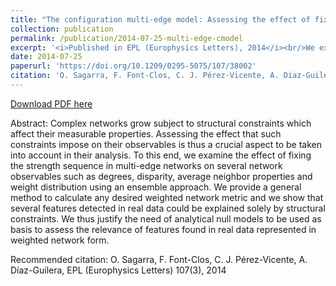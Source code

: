```yaml
---
title: "The configuration multi-edge model: Assessing the effect of fixing node strengths on weighted network magnitudes"
collection: publication
permalink: /publication/2014-07-25-multi-edge-cmodel
excerpt: '<i>Published in EPL (Europhysics Letters), 2014</i><br/>We examine the effect of fixing the strength sequence in multi-edge networks on several network observables such as degrees, disparity, average neighbor properties and weight distribution using an ensemble approach.'
date: 2014-07-25
paperurl: 'https://doi.org/10.1209/0295-5075/107/38002'
citation: 'O. Sagarra, F. Font-Clos, C. J. Pérez-Vicente, A. Díaz-Guilera, EPL (Europhysics Letters) 107(3), 2014'
---
```


<a href='https://doi.org/10.1209/0295-5075/107/38002'>Download PDF here</a>

Abstract: Complex networks grow subject to structural constraints which affect their measurable properties. Assessing the effect that such constraints impose on their observables is thus a crucial aspect to be taken into account in their analysis. To this end, we examine the effect of fixing the strength sequence in multi-edge networks on several network observables such as degrees, disparity, average neighbor properties and weight distribution using an ensemble approach. We provide a general method to calculate any desired weighted network metric and we show that several features detected in real data could be explained solely by structural constraints. We thus justify the need of analytical null models to be used as basis to assess the relevance of features found in real data represented in weighted network form.

 Recommended citation: O. Sagarra, F. Font-Clos, C. J. Pérez-Vicente, A. Díaz-Guilera, EPL (Europhysics Letters) 107(3), 2014